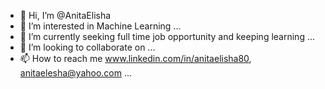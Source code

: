 - 👋 Hi, I’m @AnitaElisha
- 👀 I’m interested in Machine Learning ...
- 🌱 I’m currently seeking full time job opportunity and keeping learning ...
- 💞️ I’m looking to collaborate on ...
- 📫 How to reach me www.linkedin.com/in/anitaelisha80, anitaelesha@yahoo.com ...

<!---
AnitaElisha/AnitaElisha is a ✨ special ✨ repository because its `README.md` (this file) appears on your GitHub profile.
You can click the Preview link to take a look at your changes.
--->
